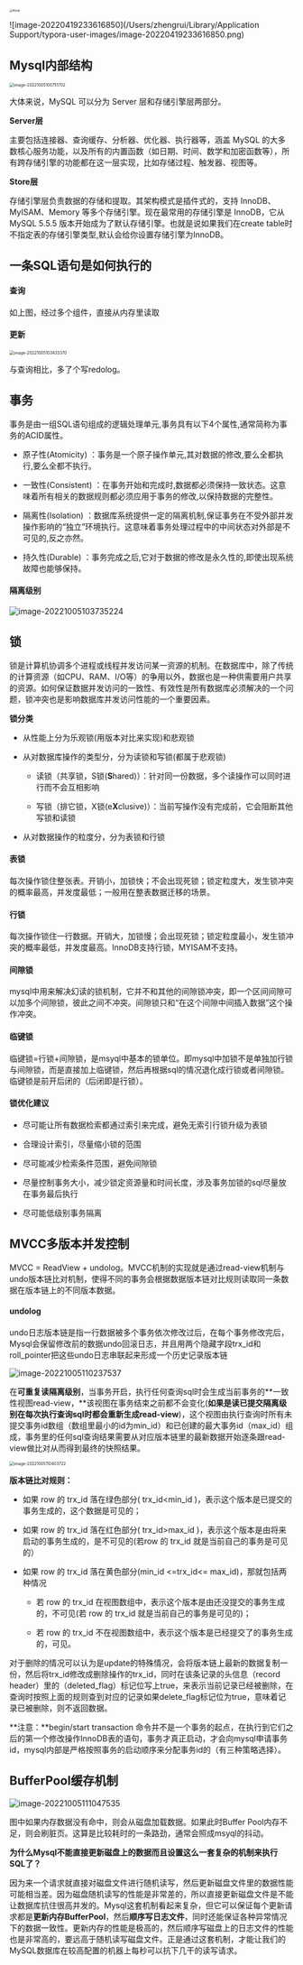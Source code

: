 <img src="https://yusheng-picgo.oss-cn-beijing.aliyuncs.com/picgo/Mysql.png" alt="Mysql" style="zoom: 33%;" />

![image-20220419233616850](/Users/zhengrui/Library/Application Support/typora-user-images/image-20220419233616850.png)

## Mysql内部结构

<img src="https://yusheng-picgo.oss-cn-beijing.aliyuncs.com/picgo/image-20221005100751702.png" alt="image-20221005100751702" style="zoom:50%;" />

大体来说，MySQL 可以分为 Server 层和存储引擎层两部分。 

**Server层** 

主要包括连接器、查询缓存、分析器、优化器、执行器等，涵盖 MySQL 的大多数核心服务功能，以及所有的内置函数（如日期、时间、数学和加密函数等），所有跨存储引擎的功能都在这一层实现，比如存储过程、触发器、视图等。 

**Store层**

存储引擎层负责数据的存储和提取。其架构模式是插件式的，支持 InnoDB、MyISAM、Memory 等多个存储引擎。现在最常用的存储引擎是 InnoDB，它从 MySQL 5.5.5 版本开始成为了默认存储引擎。也就是说如果我们在create table时不指定表的存储引擎类型,默认会给你设置存储引擎为InnoDB。

## 一条SQL语句是如何执行的

#### 查询

如上图，经过多个组件，直接从内存里读取

#### 更新

<img src="https://yusheng-picgo.oss-cn-beijing.aliyuncs.com/picgo/image-20221005103433370.png" alt="image-20221005103433370" style="zoom:50%;" />

与查询相比，多了个写redolog。

## 事务

事务是由一组SQL语句组成的逻辑处理单元,事务具有以下4个属性,通常简称为事务的ACID属性。

- 原子性(Atomicity) ：事务是一个原子操作单元,其对数据的修改,要么全都执行,要么全都不执行。 

- 一致性(Consistent) ：在事务开始和完成时,数据都必须保持一致状态。这意味着所有相关的数据规则都必须应用于事务的修改,以保持数据的完整性。 

- 隔离性(Isolation) ：数据库系统提供一定的隔离机制,保证事务在不受外部并发操作影响的“独立”环境执行。这意味着事务处理过程中的中间状态对外部是不可见的,反之亦然。 

- 持久性(Durable) ：事务完成之后,它对于数据的修改是永久性的,即使出现系统故障也能够保持。

#### 隔离级别

![image-20221005103735224](https://yusheng-picgo.oss-cn-beijing.aliyuncs.com/picgo/image-20221005103735224.png) 

## 锁

锁是计算机协调多个进程或线程并发访问某一资源的机制。在数据库中，除了传统的计算资源（如CPU、RAM、I/O等）的争用以外，数据也是一种供需要用户共享的资源。如何保证数据并发访问的一致性、有效性是所有数据库必须解决的一个问题，锁冲突也是影响数据库并发访问性能的一个重要因素。

**锁分类** 

- 从性能上分为乐观锁(用版本对比来实现)和悲观锁 

- 从对数据库操作的类型分，分为读锁和写锁(都属于悲观锁) 

  - 读锁（共享锁，S锁(**S**hared)）：针对同一份数据，多个读操作可以同时进行而不会互相影响 

  - 写锁（排它锁，X锁(e**X**clusive)）：当前写操作没有完成前，它会阻断其他写锁和读锁 

- 从对数据操作的粒度分，分为表锁和行锁 

#### 表锁

每次操作锁住整张表。开销小，加锁快；不会出现死锁；锁定粒度大，发生锁冲突的概率最高，并发度最低；一般用在整表数据迁移的场景。

#### 行锁

每次操作锁住一行数据。开销大，加锁慢；会出现死锁；锁定粒度最小，发生锁冲突的概率最低，并发度最高。InnoDB支持行锁，MYISAM不支持。

#### 间隙锁

mysql中用来解决幻读的锁机制，它并不和其他的间隙锁冲突，即一个区间间隙可以加多个间隙锁，彼此之间不冲突。间隙锁只和“在这个间隙中间插入数据”这个操作冲突。

#### 临键锁

临键锁=行锁+间隙锁，是msyql中基本的锁单位。即mysql中加锁不是单独加行锁与间隙锁，而是直接加上临键锁，然后再根据sql的情况退化成行锁或者间隙锁。临键锁是前开后闭的（后闭即是行锁）。

#### 锁优化建议

- 尽可能让所有数据检索都通过索引来完成，避免无索引行锁升级为表锁 

- 合理设计索引，尽量缩小锁的范围 

- 尽可能减少检索条件范围，避免间隙锁 

- 尽量控制事务大小，减少锁定资源量和时间长度，涉及事务加锁的sql尽量放在事务最后执行 

- 尽可能低级别事务隔离

## MVCC多版本并发控制

MVCC = ReadView + undolog。MVCC机制的实现就是通过read-view机制与undo版本链比对机制，使得不同的事务会根据数据版本链对比规则读取同一条数据在版本链上的不同版本数据。

#### undolog

undo日志版本链是指一行数据被多个事务依次修改过后，在每个事务修改完后，Mysql会保留修改前的数据undo回滚日志，并且用两个隐藏字段trx_id和roll_pointer把这些undo日志串联起来形成一个历史记录版本链

![image-20221005110237537](https://yusheng-picgo.oss-cn-beijing.aliyuncs.com/picgo/image-20221005110237537.png)

在**可重复读隔离级别**，当事务开启，执行任何查询sql时会生成当前事务的**一致性视图read-view，**该视图在事务结束之前都不会变化(**如果是读已提交隔离级别在每次执行查询sql时都会重新生成read-view**)，这个视图由执行查询时所有未提交事务id数组（数组里最小的id为min_id）和已创建的最大事务id（max_id）组成，事务里的任何sql查询结果需要从对应版本链里的最新数据开始逐条跟read-view做比对从而得到最终的快照结果。

<img src="https://yusheng-picgo.oss-cn-beijing.aliyuncs.com/picgo/image-20221005110403722.png" alt="image-20221005110403722" style="zoom:50%;" />

**版本链比对规则：** 

- 如果 row 的 trx_id 落在绿色部分( trx_id<min_id )，表示这个版本是已提交的事务生成的，这个数据是可见的； 

- 如果 row 的 trx_id 落在红色部分( trx_id>max_id )，表示这个版本是由将来启动的事务生成的，是不可见的(若row 的 trx_id 就是当前自己的事务是可见的）

- 如果 row 的 trx_id 落在黄色部分(min_id <=trx_id<= max_id)，那就包括两种情况 

  - 若 row 的 trx_id 在视图数组中，表示这个版本是由还没提交的事务生成的，不可见(若 row 的 trx_id 就是当前自己的事务是可见的)； 

  - 若 row 的 trx_id 不在视图数组中，表示这个版本是已经提交了的事务生成的，可见。

对于删除的情况可以认为是update的特殊情况，会将版本链上最新的数据复制一份，然后将trx_id修改成删除操作的trx_id，同时在该条记录的头信息（record header）里的（deleted_flag）标记位写上true，来表示当前记录已经被删除，在查询时按照上面的规则查到对应的记录如果delete_flag标记位为true，意味着记录已被删除，则不返回数据。

**注意：**begin/start transaction 命令并不是一个事务的起点，在执行到它们之后的第一个修改操作InnoDB表的语句，事务才真正启动，才会向mysql申请事务id，mysql内部是严格按照事务的启动顺序来分配事务id的（有三种策略选择）。

## BufferPool缓存机制

![image-20221005111047535](https://yusheng-picgo.oss-cn-beijing.aliyuncs.com/picgo/image-20221005111047535.png)

图中如果内存数据没有命中，则会从磁盘加载数据。如果此时Buffer Pool内存不足，则会刷脏页。这算是比较耗时的一条路劲，通常会照成msyql的抖动。

**为什么Mysql不能直接更新磁盘上的数据而且设置这么一套复杂的机制来执行SQL了？** 

因为来一个请求就直接对磁盘文件进行随机读写，然后更新磁盘文件里的数据性能可能相当差。因为磁盘随机读写的性能是非常差的，所以直接更新磁盘文件是不能让数据库抗住很高并发的。Mysql这套机制看起来复杂，但它可以保证每个更新请求都是**更新内存BufferPool**，然后**顺序写日志文件**，同时还能保证各种异常情况下的数据一致性。更新内存的性能是极高的，然后顺序写磁盘上的日志文件的性能也是非常高的，要远高于随机读写磁盘文件。正是通过这套机制，才能让我们的MySQL数据库在较高配置的机器上每秒可以抗下几干的读写请求。
